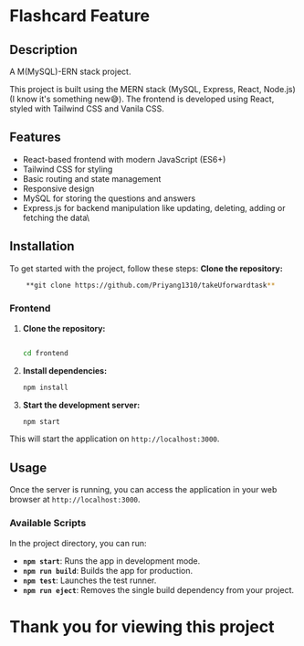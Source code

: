 # Flashcard Feature

## Description
A M(MySQL)-ERN stack project.

This project is built using the MERN stack (MySQL, Express, React, Node.js) (I know it's something new😅). The frontend is developed using React, styled with Tailwind CSS and Vanila CSS.

## Features
- React-based frontend with modern JavaScript (ES6+)
- Tailwind CSS for styling
- Basic routing and state management
- Responsive design
- MySQL for storing the questions and answers
- Express.js for backend manipulation like updating, deleting, adding or fetching the data\

## Installation

To get started with the project, follow these steps:
**Clone the repository:**
```bash
    **git clone https://github.com/Priyang1310/takeUforwardtask**
```

### Frontend

1. **Clone the repository:**
    ```bash
    
    cd frontend
    ```

2. **Install dependencies:**
    ```bash
    npm install
    ```

3. **Start the development server:**
    ```bash
    npm start
    ```

This will start the application on `http://localhost:3000`.

## Usage

Once the server is running, you can access the application in your web browser at `http://localhost:3000`.

### Available Scripts

In the project directory, you can run:

- **`npm start`**: Runs the app in development mode.
- **`npm run build`**: Builds the app for production.
- **`npm test`**: Launches the test runner.
- **`npm run eject`**: Removes the single build dependency from your project.

# Thank you for viewing this project